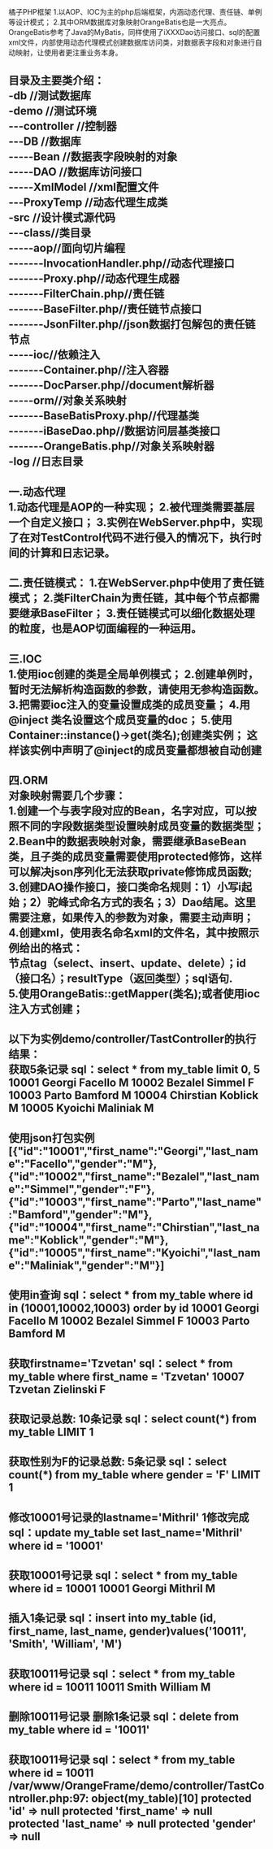 橘子PHP框架
1.以AOP、IOC为主的php后端框架，内涵动态代理、责任链、单例等设计模式；
2.其中ORM数据库对象映射OrangeBatis也是一大亮点。
OrangeBatis参考了Java的MyBatis，同样使用了iXXXDao访问接口、sql的配置xml文件，内部使用动态代理模式创建数据库访问类，对数据表字段和对象进行自动映射，让使用者更注重业务本身。

目录及主要类介绍：<br>
-db //测试数据库<br>
-demo //测试环境<br>
---controller //控制器<br>
---DB //数据库<br>
-----Bean //数据表字段映射的对象<br>
-----DAO //数据库访问接口<br>
-----XmlModel //xml配置文件<br>
---ProxyTemp //动态代理生成类<br>
-src //设计模式源代码<br>
---class//类目录<br>
-----aop//面向切片编程<br>
-------InvocationHandler.php//动态代理接口<br>
-------Proxy.php//动态代理生成器<br>
-------FilterChain.php//责任链<br>
-------BaseFilter.php//责任链节点接口<br>
-------JsonFilter.php//json数据打包解包的责任链节点<br>
-----ioc//依赖注入<br>
-------Container.php//注入容器<br>
-------DocParser.php//document解析器<br>
-----orm//对象关系映射<br>
-------BaseBatisProxy.php//代理基类<br>
-------iBaseDao.php//数据访问层基类接口<br>
-------OrangeBatis.php//对象关系映射器<br>
-log //日志目录
------------------------------------------------
一.动态代理<br>
1.动态代理是AOP的一种实现；
2.被代理类需要基层一个自定义接口；
3.实例在WebServer.php中，实现了在对TestControl代码不进行侵入的情况下，执行时间的计算和日志记录。
------------------------------------------------
二.责任链模式：
1.在WebServer.php中使用了责任链模式；
2.类FilterChain为责任链，其中每个节点都需要继承BaseFilter；
3.责任链模式可以细化数据处理的粒度，也是AOP切面编程的一种运用。
------------------------------------------------
三.IOC<br>
1.使用ioc创建的类是全局单例模式；
2.创建单例时，暂时无法解析构造函数的参数，请使用无参构造函数。
3.把需要ioc注入的变量设置成类的成员变量；
4.用@inject 类名设置这个成员变量的doc；
5.使用Container::instance()->get(类名);创建类实例；
这样该实例中声明了@inject的成员变量都想被自动创建
------------------------------------------------
四.ORM<br>
对象映射需要几个步骤：<br>
1.创建一个与表字段对应的Bean，名字对应，可以按照不同的字段数据类型设置映射成员变量的数据类型；<br>
2.Bean中的数据表映射对象，需要继承BaseBean类，且子类的成员变量需要使用protected修饰，这样可以解决json序列化无法获取private修饰成员函数;<br>
3.创建DAO操作接口，接口类命名规则：1）小写i起始；2）驼峰式命名方式的表名；3）Dao结尾。这里需要注意，如果传入的参数为对象，需要主动声明；<br>
4.创建xml，使用表名命名xml的文件名，其中按照示例给出的格式：<br>
节点tag（select、insert、update、delete）；id（接口名）；resultType（返回类型）；sql语句.<br>
5.使用OrangeBatis::getMapper(类名);或者使用ioc注入方式创建；<br>
------------------------------------------------
以下为实例demo/controller/TastController的执行结果：<br>
获取5条记录
sql：select * from my_table limit 0, 5
10001 Georgi Facello M
10002 Bezalel Simmel F
10003 Parto Bamford M
10004 Chirstian Koblick M
10005 Kyoichi Maliniak M
------------------------------------------------
使用json打包实例
[{"id":"10001","first_name":"Georgi","last_name":"Facello","gender":"M"},{"id":"10002","first_name":"Bezalel","last_name":"Simmel","gender":"F"},{"id":"10003","first_name":"Parto","last_name":"Bamford","gender":"M"},{"id":"10004","first_name":"Chirstian","last_name":"Koblick","gender":"M"},{"id":"10005","first_name":"Kyoichi","last_name":"Maliniak","gender":"M"}]
------------------------------------------------
使用in查询
sql：select * from my_table where id in (10001,10002,10003) order by id
10001 Georgi Facello M
10002 Bezalel Simmel F
10003 Parto Bamford M
------------------------------------------------
获取firstname='Tzvetan'
sql：select * from my_table where first_name = 'Tzvetan'
10007 Tzvetan Zielinski F
------------------------------------------------
获取记录总数:
10条记录
sql：select count(*) from my_table LIMIT 1
------------------------------------------------
获取性别为F的记录总数:
5条记录
sql：select count(*) from my_table where gender = 'F' LIMIT 1
------------------------------------------------
修改10001号记录的lastname='Mithril'
1修改完成
sql：update my_table set last_name='Mithril' where id = '10001'
------------------------------------------------
获取10001号记录
sql：select * from my_table where id = 10001
10001 Georgi Mithril M
------------------------------------------------
插入1条记录
sql：insert into my_table (id, first_name, last_name, gender)values('10011', 'Smith', 'William', 'M')
------------------------------------------------
获取10011号记录
sql：select * from my_table where id = 10011
10011 Smith William M
------------------------------------------------
删除10011号记录
删除1条记录
sql：delete from my_table where id = '10011'
------------------------------------------------
获取10011号记录
sql：select * from my_table where id = 10011
/var/www/OrangeFrame/demo/controller/TastController.php:97:
object(my_table)[10]
  protected 'id' => null
  protected 'first_name' => null
  protected 'last_name' => null
  protected 'gender' => null
------------------------------------------------